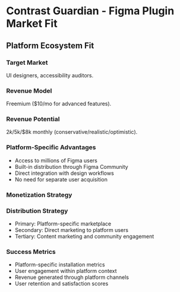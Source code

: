 # Contrast Guardian - Figma Plugin Market Fit

## Platform Ecosystem Fit

### Target Market
UI designers, accessibility auditors.

### Revenue Model
Freemium ($10/mo for advanced features).

### Revenue Potential
$2k/$5k/$8k monthly (conservative/realistic/optimistic).

### Platform-Specific Advantages
- Access to millions of Figma users
- Built-in distribution through Figma Community
- Direct integration with design workflows
- No need for separate user acquisition

### Monetization Strategy


### Distribution Strategy
- Primary: Platform-specific marketplace
- Secondary: Direct marketing to platform users
- Tertiary: Content marketing and community engagement

### Success Metrics
- Platform-specific installation metrics
- User engagement within platform context
- Revenue generated through platform channels
- User retention and satisfaction scores
